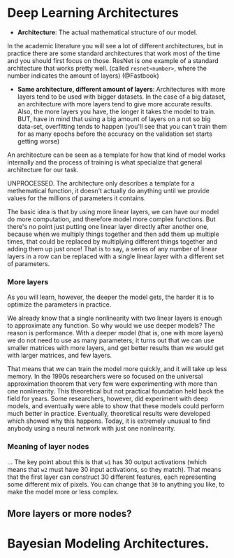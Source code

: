 # Deep Learning Architectures 

- **Architecture**: The actual mathematical structure of our model. 

In the academic literature you will see a lot of different architectures, but in practice there are some standard architectures that work most of the time and you should first focus on those. 
ResNet is one example of a standard architecture that works pretty well. (called `resnet<number>`, where the number indicates the amount of layers) (@Fastbook)


- **Same architecture, different amount of layers**: 
Architectures with more layers tend to be used with bigger datasets. In the case of a big dataset, an architecture with more layers tend to give more accurate results. Also, the more layers you have, the longer it takes the model to train. BUT, have in mind that using a big amount of layers on a not so big data-set, overfitting tends to happen (you'll see that you can't train them for as many epochs before the accuracy on the validation set starts getting worse)


An architecture can be seen as a template for how that kind of model works internally and the process of training is what specialize that general architecture for our task. 





UNPROCESSED. 
The architecture only describes a template for a methematical function, it doesn't actually do anything until we provide values for the millions of parameters it contains.  




The basic idea is that by using more linear layers, we can have our model do more computation, and therefore model more complex functions. But there's no point just putting one linear layer directly after another one, because when we multiply things together and then add them up multiple times, that could be replaced by multiplying different things together and adding them up just once! That is to say, a series of any number of linear layers in a row can be replaced with a single linear layer with a different set of parameters.





### More layers
As you will learn, however, the deeper the model gets, the harder it is to optimize the parameters in practice.


We already know that a single nonlinearity with two linear layers is enough to approximate any function. So why would we use deeper models? The reason is performance. With a deeper model (that is, one with more layers) we do not need to use as many parameters; it turns out that we can use smaller matrices with more layers, and get better results than we would get with larger matrices, and few layers.


That means that we can train the model more quickly, and it will take up less memory. In the 1990s researchers were so focused on the universal approximation theorem that very few were experimenting with more than one nonlinearity. This theoretical but not practical foundation held back the field for years. Some researchers, however, did experiment with deep models, and eventually were able to show that these models could perform much better in practice. Eventually, theoretical results were developed which showed why this happens. Today, it is extremely unusual to find anybody using a neural network with just one nonlinearity.



### Meaning of layer nodes
... The key point about this is that `w1` has 30 output activations (which means that `w2` must have 30 input activations, so they match). That means that the first layer can construct 30 different features, each representing some different mix of pixels. You can change that `30` to anything you like, to make the model more or less complex.



## More layers or more nodes?




# Bayesian Modeling Architectures. 